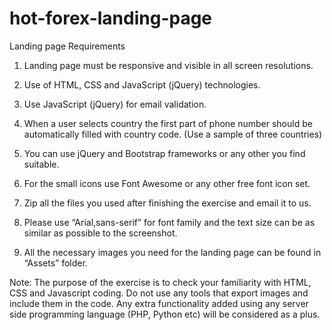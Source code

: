 # hot-forex-landing-page

Landing page Requirements


1) Landing page must be responsive and visible in all screen resolutions.

2) Use of HTML, CSS and JavaScript (jQuery) technologies.

3) Use JavaScript (jQuery) for email validation.

4) When a user selects country the first part of phone number should be automatically filled with country code. (Use a sample of three countries)

5) You can use jQuery and Bootstrap frameworks or any other you find suitable.

6) For the small icons use Font Awesome or any other free font icon set.

7) Zip all the files you used after finishing the exercise and email it to us.

8) Please use “Arial,sans-serif” for font family and the text size can be as similar as possible to the screenshot.

9) All the necessary images you need for the landing page can be found in “Assets” folder.


Note:
The purpose of the exercise is to check your familiarity with HTML, CSS and Javascript coding. Do not use any tools that export images and include them in the code. Any extra functionality added using any server side programming language (PHP, Python etc) will be considered as a plus.
